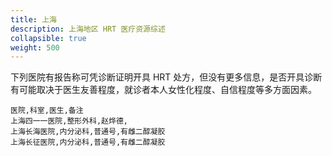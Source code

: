 ```yaml
---
title: 上海
description: 上海地区 HRT 医疗资源综述
collapsible: true
weight: 500
---
```


下列医院有报告称可凭诊断证明开具 HRT 处方，但没有更多信息，是否开具诊断有可能取决于医生友善程度，就诊者本人女性化程度、自信程度等多方面因素。

```csv
医院,科室,医生,备注
上海四一一医院,整形外科,赵烨德,
上海长海医院,内分泌科,普通号,有雌二醇凝胶
上海长征医院,内分泌科,普通号,有雌二醇凝胶
```
